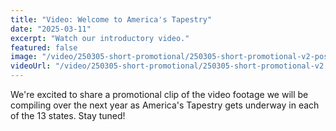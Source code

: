 ```yaml
---
title: "Video: Welcome to America's Tapestry"
date: "2025-03-11"
excerpt: "Watch our introductory video."
featured: false
image: "/video/250305-short-promotional/250305-short-promotional-v2-poster-landscape.png"
videoUrl: "/video/250305-short-promotional/250305-short-promotional-v2.mp4"
---
```


We're excited to share a promotional clip of the video footage we will be compiling over the next year as America's Tapestry gets underway in each of the 13 states. Stay tuned!
